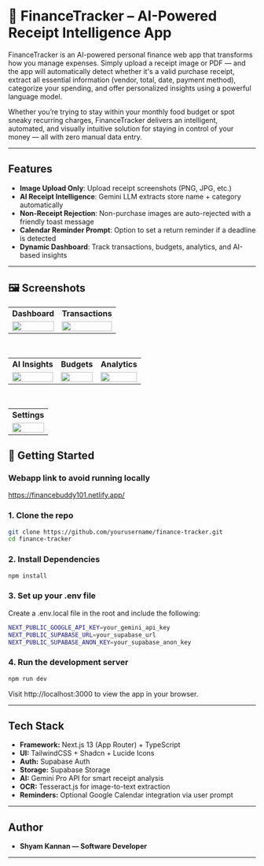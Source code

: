 # 🧾 FinanceTracker – AI-Powered Receipt Intelligence App

FinanceTracker is an AI-powered personal finance web app that transforms how you manage expenses. Simply upload a receipt image or PDF — and the app will automatically detect whether it's a valid purchase receipt, extract all essential information (vendor, total, date, payment method), categorize your spending, and offer personalized insights using a powerful language model.

Whether you’re trying to stay within your monthly food budget or spot sneaky recurring charges, FinanceTracker delivers an intelligent, automated, and visually intuitive solution for staying in control of your money — all with zero manual data entry.

---

## Features

- **Image Upload Only**: Upload receipt screenshots (PNG, JPG, etc.)
- **AI Receipt Intelligence**: Gemini LLM extracts store name + category automatically
- **Non-Receipt Rejection**: Non-purchase images are auto-rejected with a friendly toast message
- **Calendar Reminder Prompt**: Option to set a return reminder if a deadline is detected
- **Dynamic Dashboard**: Track transactions, budgets, analytics, and AI-based insights

---

## 🖼️ Screenshots

<table>
  <tr>
    <td><strong>Dashboard</strong></td>
    <td><strong>Transactions</strong></td>
  </tr>
  <tr>
    <td><img src="https://i.imgur.com/naryNNP.png" width="100%"/></td>
    <td><img src="https://i.imgur.com/QDE2yXq.png" width="100%"/></td>
  </tr>
</table>

<br/>

<table>
  <tr>
    <td><strong>AI Insights</strong></td>
    <td><strong>Budgets</strong></td>
    <td><strong>Analytics</strong></td>
  </tr>
  <tr>
    <td><img src="https://i.imgur.com/Kx2BaTs.png" width="100%"/></td>
    <td><img src="https://i.imgur.com/r2XQS3c.png" width="100%"/></td>
    <td><img src="https://i.imgur.com/vjYXrRv.png" width="100%"/></td>
  </tr>
</table>

<br/>

<table>
  <tr>
    <td><strong>Settings</strong></td>
  </tr>
  <tr>
    <td><img src="https://i.imgur.com/p9MJIA7.png" width="100%"/></td>
  </tr>
</table>

## 🚀 Getting Started

### Webapp link to avoid running locally 
https://financebuddy101.netlify.app/

### 1. Clone the repo

```bash
git clone https://github.com/yourusername/finance-tracker.git
cd finance-tracker
```
### 2. Install Dependencies

```bash
npm install
```
### 3. Set up your .env file
Create a .env.local file in the root and include the following:

```bash
NEXT_PUBLIC_GOOGLE_API_KEY=your_gemini_api_key
NEXT_PUBLIC_SUPABASE_URL=your_supabase_url
NEXT_PUBLIC_SUPABASE_ANON_KEY=your_supabase_anon_key
```

### 4. Run the development server

```bash
npm run dev
```
Visit http://localhost:3000 to view the app in your browser.

---

## Tech Stack

- **Framework:** Next.js 13 (App Router) + TypeScript
- **UI:** TailwindCSS + Shadcn + Lucide Icons
- **Auth:** Supabase Auth
- **Storage:** Supabase Storage
- **AI:** Gemini Pro API for smart receipt analysis
- **OCR:** Tesseract.js for image-to-text extraction
- **Reminders:** Optional Google Calendar integration via user prompt

---

## Author

- **Shyam Kannan — Software Developer**

---
